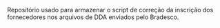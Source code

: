 Repositório usado para armazenar o script de correção da inscrição dos fornecedores nos arquivos de DDA enviados pelo Bradesco. 

